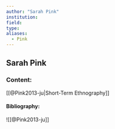 ```yaml
---
author: "Sarah Pink"
institution:
field:
type:
aliases:
  - Pink
---
```


## Sarah Pink

### Content:
[[@Pink2013-ju|Short-Term Ethnography]]

#### Bibliography:

![[@Pink2013-ju]]